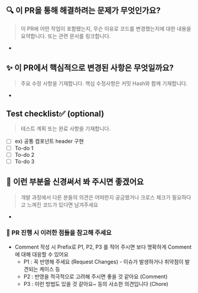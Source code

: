 ## 🔍️ 이 PR을 통해 해결하려는 문제가 무엇인가요?
>이 PR에 어떤 작업이 포함됐는지, 무슨 이유로 코드를 변경했는지에 대한 내용을 요약합니다. 또는 관련 문서를 링크합니다.
* 

## ✨ 이 PR에서 핵심적으로 변경된 사항은 무엇일까요?
> 주요 수정 사항을 기재합니다. 핵심 수정사항은 커밋 Hash와 함께 기재합니다.
*

## Test checklist✅ (optional)
> 테스트 계획 또는 완료 사항을 기재합니다.<br>
- [ ] ex) 공통 컴포넌트 header 구현
- [ ] To-do 1
- [ ] To-do 2
- [ ] To-do 3

## 🙏 이런 부분을 신경써서 봐 주시면 좋겠어요
> 개발 과정에서 다른 분들의 의견은 어떠한지 궁금했거나 크로스 체크가 필요하다고 느껴진 코드가 있다면 남겨주세요
*


### 📌 PR 진행 시 이러한 점들을 참고해 주세요
* Comment 작성 시 Prefix로 P1, P2, P3 를 적어 주시면 보다 명확하게 Comment에 대해 대응할 수 있어요
    * P1 : 꼭 반영해 주세요 (Request Changes) - 이슈가 발생하거나 취약점이 발견되는 케이스 등
    * P2 : 반영을 적극적으로 고려해 주시면 좋을 것 같아요 (Comment)
    * P3 : 이런 방법도 있을 것 같아요~ 등의 사소한 의견입니다 (Chore)
